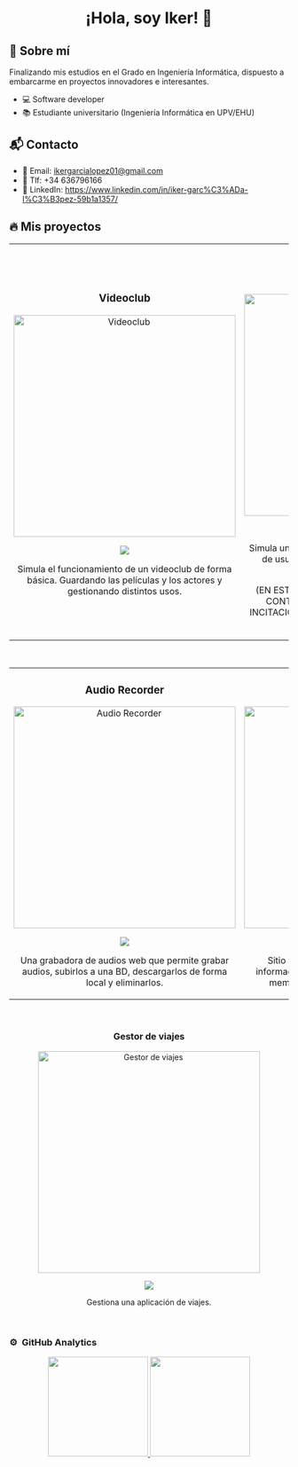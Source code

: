 <div align="center">
<h1 align="center">¡Hola, soy Iker!</a> 👋</h1>
</div>
<!-- <img src="https://i.imgur.com/weNbhGZ.png"> -->

## 👀 Sobre mí
Finalizando mis estudios en el Grado en Ingeniería Informática, dispuesto a embarcarme en proyectos innovadores e interesantes.

- 💻 Software developer
- 📚 Estudiante universitario (Ingeniería Informática en UPV/EHU)

## 📬 Contacto

- 📨 Email: ikergarcialopez01@gmail.com
- 📲 Tlf: +34 636796166
- 👔 LinkedIn: https://www.linkedin.com/in/iker-garc%C3%ADa-l%C3%B3pez-59b1a1357/

## 🔥 Mis proyectos
<table>
<tr>
<td width="50%">
<h3 align="center">Videoclub</h3>
<div align="center">
<a href="https://github.com/IkerGLopez/VideoClub" target="_blank"><img src="https://drive.google.com/uc?export=view&id=1qWqkaMUSO2K7_5xKOWE_nsU3BNtzH6h2" width="400" alt="Videoclub"></a>
<p>
<a href="https://github.com/IkerGLopez/VideoClub" target="_blank">
<img src="https://img.shields.io/badge/C%C3%93DIGO-80ffaa?style=for-the-badge&logo=github&logoColor=black">
</a>
</p>
<p>Simula el funcionamiento de un videoclub de forma básica. Guardando las películas y los actores y gestionando distintos usos.</p>
</div>
                                                                                      
</td>

<td width="50%">
               <br>
<h3 align="center">Casa de Apuestas</h3>
<div align="center">                                       
<a href="https://github.com/IkerGLopez/CasaApuestas" target="_blank"><img src="https://drive.google.com/uc?export=view&id=1YxkaVlotUP7Sx70tYqzXKxbWfCBrp1km" width="400" alt="Casa de Apuestas"></a>
<br>
<p>
<a href="https://github.com/IkerGLopez/CasaApuestas" target="_blank">
<img src="https://img.shields.io/badge/C%C3%93DIGO-80ffaa?style=for-the-badge&logo=github&logoColor=black">
</a>
</p>
</p>Simula una casa de apuestas: Login/Register, tipos de usuarios, monedero, apuestas realizadas, apostar... </p>
<p>(EN ESTA CUENTA ESTAMOS TOTALMENTE EN CONTRA DEL JUEGO Y CONDENAMOS LA INCITACIÓN A LA LUDOPATÍA QUE SE PROMUEVE MASIVAMENTE)</p>
</div>                                                             
</table>                                                                                 
</div>
<br>

<table>
<tr>
<td width="50%">
<h3 align="center">Audio Recorder</h3>
<div align="center">
<a href="https://github.com/IkerGLopez/AudioRecorder" target="_blank"><img src="https://drive.google.com/uc?export=view&id=1f8slUMsS0IWly9xLhvfierGBt3GBpyGT" width="400" alt="Audio Recorder"></a>
<p>
<a href="https://github.com/IkerGLopez/AudioRecorder" target="_blank">
<img src="https://img.shields.io/badge/C%C3%93DIGO-80ffaa?style=for-the-badge&logo=github&logoColor=black">
</a>
</a>
</p>
<p>Una grabadora de audios web que permite grabar audios, subirlos a una BD, descargarlos de forma local y eliminarlos.</p>
</div>
                                                                                      
</td>       

<td width="50%">
<h3 align="center">Sitio Web TFG</h3>
<div align="center">
<a href="https://github.com/IkerGLopez/TFG-UPVEHU" target="_blank"><img src="https://drive.google.com/uc?export=view&id=1PFIwv0D13zBnEu2ZiYtIt11FPuw7qm9t" width="400" alt="Sitio Web TFG"></a>
</a>
<p>
<a href="https://github.com/IkerGLopez/TFG-UPVEHU" target="_blank">
<img src="https://img.shields.io/badge/C%C3%93DIGO-80ffaa?style=for-the-badge&logo=github&logoColor=black">
</a>
</p>
<p>Sitio web NO OFICIAL destinado a facilitar información sobre los TFGs en la UPV/EHU, sus memorias y calendarios de presentación.</p>
</div>
                                                                                      
</td>  
</table>                                                                                 
</div>
<br>

<td width="50%">
<h3 align="center">Gestor de viajes</h3>
<div align="center">
<a href="https://github.com/IkerGLopez/Rides" target="_blank"><img src="https://drive.google.com/uc?export=view&id=1fskqKxcMk4lICS4xt1WrEHZF12S_WoKZ" width="400" alt="Gestor de viajes"></a>
<p>
<a href="https://github.com/IkerGLopez/Rides" target="_blank">
<img src="https://img.shields.io/badge/C%C3%93DIGO-80ffaa?style=for-the-badge&logo=github&logoColor=black">
</a>
</p>
<p>Gestiona una aplicación de viajes.</p>
</div>
                                                                                      
</td>  
</table>                                                                                 
</div>
<br>

### ⚙️ &nbsp;GitHub Analytics

<p align="center">
<a href="https://github.com/IkerGLopez">
  <img height="180em" src="https://github-readme-stats-eight-theta.vercel.app/api?username=IkerGLopez&show_icons=true&theme=algolia&include_all_commits=true&count_private=true"/>
  <img height="180em" src="https://github-readme-stats-eight-theta.vercel.app/api/top-langs/?username=IkerGLopez&layout=compact&langs_count=8&theme=algolia"/>
</a>
</p>
